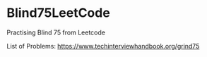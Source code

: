 # Blind75LeetCode
Practising Blind 75 from Leetcode

List of Problems: https://www.techinterviewhandbook.org/grind75
